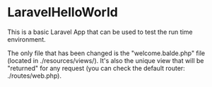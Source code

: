 # LaravelHelloWorld

This is a basic Laravel App that can be used to test the run time environment.

The only file that has been changed is the "welcome.balde.php" file (located in ./resources/views/). It's also the unique view that will be "returned" for any request (you can check the default router: ./routes/web.php).



